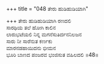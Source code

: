 +++
title = "048 ತೇರು ಹುಡಿಹುಡಿಯಾಗಿ"

+++
ತೇರು ಹುಡಿಹುಡಿಯಾಗಿ ರಣದಲಿ  
ಸಾರಥಿಯ ತಲೆ ಹೋಗಿ ಕಾಲಿನ  
ಲಾರುಭಟೆಯಲಿ ನಿನ್ನ ಮಗನೆಸುತಿರ್ದನನಿಲಜನ  
ಸಾರು ನೀ ಸಾರೆನುತ ಕರ್ಣಕು  
ಮಾರನಡಹಾಯಿದನು ಭೀಮನ  
ಭೂರಿ ಬಾಣದ ಪಂಜರವ ಭಂಜಿಸುತ ವಹಿಲದಲಿ         ॥48॥